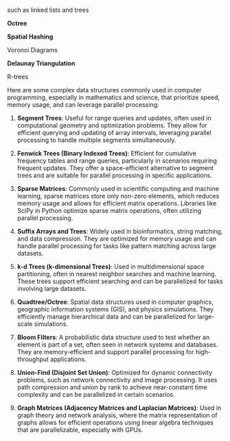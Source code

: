 such as linked lists and trees


**Octree**


**Spatial Hashing**


Voronoi Diagrams


**Delaunay Triangulation**


R-trees


Here are some complex data structures commonly used in computer programming, especially in mathematics and science, that prioritize speed, memory usage, and can leverage parallel processing:

1. **Segment Trees**: Useful for range queries and updates, often used in computational geometry and optimization problems. They allow for efficient querying and updating of array intervals, leveraging parallel processing to handle multiple segments simultaneously.
    
2. **Fenwick Trees (Binary Indexed Trees)**: Efficient for cumulative frequency tables and range queries, particularly in scenarios requiring frequent updates. They offer a space-efficient alternative to segment trees and are suitable for parallel processing in specific applications.
    
3. **Sparse Matrices**: Commonly used in scientific computing and machine learning, sparse matrices store only non-zero elements, which reduces memory usage and allows for efficient matrix operations. Libraries like SciPy in Python optimize sparse matrix operations, often utilizing parallel processing.
    
4. **Suffix Arrays and Trees**: Widely used in bioinformatics, string matching, and data compression. They are optimized for memory usage and can handle parallel processing for tasks like pattern matching across large datasets.
    
5. **k-d Trees (k-dimensional Trees)**: Used in multidimensional space partitioning, often in nearest neighbor searches and machine learning. These trees support efficient searching and can be parallelized for tasks involving large datasets.
    
6. **Quadtree/Octree**: Spatial data structures used in computer graphics, geographic information systems (GIS), and physics simulations. They efficiently manage hierarchical data and can be parallelized for large-scale simulations.
    
7. **Bloom Filters**: A probabilistic data structure used to test whether an element is part of a set, often seen in network systems and databases. They are memory-efficient and support parallel processing for high-throughput applications.
    
8. **Union-Find (Disjoint Set Union)**: Optimized for dynamic connectivity problems, such as network connectivity and image processing. It uses path compression and union by rank to achieve near-constant time complexity and can be parallelized in certain scenarios.
    
9. **Graph Matrices (Adjacency Matrices and Laplacian Matrices)**: Used in graph theory and network analysis, where the matrix representation of graphs allows for efficient operations using linear algebra techniques that are parallelizable, especially with GPUs.